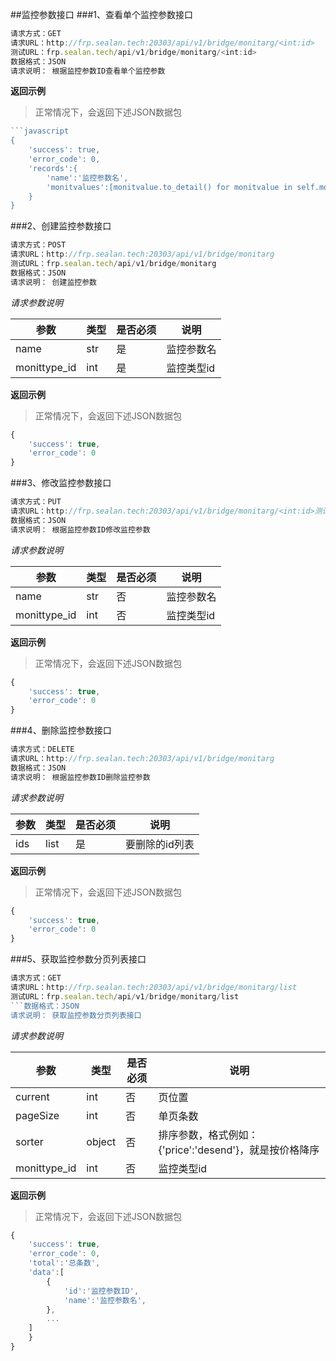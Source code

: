 ##监控参数接口
###1、查看单个监控参数接口
```javascript
请求方式：GET
请求URL：http://frp.sealan.tech:20303/api/v1/bridge/monitarg/<int:id>
测试URL：frp.sealan.tech/api/v1/bridge/monitarg/<int:id>
数据格式：JSON
请求说明： 根据监控参数ID查看单个监控参数
```
**返回示例**
> 正常情况下，会返回下述JSON数据包
```javascript
```javascript
{
	'success': true,
	'error_code': 0,
	'records':{
		'name':'监控参数名',
		'monitvalues':[monitvalue.to_detail() for monitvalue in self.monitvalues],
	}
}
```
###2、创建监控参数接口
```javascript
请求方式：POST
请求URL：http://frp.sealan.tech:20303/api/v1/bridge/monitarg
测试URL：frp.sealan.tech/api/v1/bridge/monitarg
数据格式：JSON
请求说明： 创建监控参数
```
*请求参数说明*

| 参数  | 类型   | 是否必须 | 说明        |
| ----- | ------ | -------- | ----------- |
|name|str|是|监控参数名|
|monittype_id|int|是|监控类型id|

**返回示例**
> 正常情况下，会返回下述JSON数据包
```javascript
{
	'success': true,
	'error_code': 0
}
```
###3、修改监控参数接口
```javascript
请求方式：PUT
请求URL：http://frp.sealan.tech:20303/api/v1/bridge/monitarg/<int:id>测试URL：frp.sealan.tech/api/v1/bridge/monitarg/<int:id>
数据格式：JSON
请求说明： 根据监控参数ID修改监控参数
```
*请求参数说明*

| 参数  | 类型   | 是否必须 | 说明        |
| ----- | ------ | -------- | ----------- |
|name|str|否|监控参数名|
|monittype_id|int|否|监控类型id|

**返回示例**
> 正常情况下，会返回下述JSON数据包
```javascript
{
	'success': true,
	'error_code': 0
}
```
###4、删除监控参数接口
```javascript
请求方式：DELETE
请求URL：http://frp.sealan.tech:20303/api/v1/bridge/monitarg
数据格式：JSON
请求说明： 根据监控参数ID删除监控参数
```
*请求参数说明*

| 参数  | 类型   | 是否必须 | 说明        |
| ----- | ------ | -------- | ----------- |
|ids|list|是|要删除的id列表|
**返回示例**
> 正常情况下，会返回下述JSON数据包
```javascript
{
	'success': true,
	'error_code': 0
}
```
###5、获取监控参数分页列表接口
```javascript
请求方式：GET
请求URL：http://frp.sealan.tech:20303/api/v1/bridge/monitarg/list
测试URL：frp.sealan.tech/api/v1/bridge/monitarg/list
```数据格式：JSON
请求说明： 获取监控参数分页列表接口
```
*请求参数说明*

| 参数  | 类型   | 是否必须 | 说明        |
| ----- | ------ | -------- | ----------- |
|current|int|否|页位置|
|pageSize|int|否|单页条数|
|sorter|object|否|排序参数，格式例如：{'price':'desend'}，就是按价格降序|
|monittype_id|int|否|监控类型id|

**返回示例**
> 正常情况下，会返回下述JSON数据包
```javascript
{
	'success': true,
	'error_code': 0,
	'total':'总条数',
	'data':[
		{
			'id':'监控参数ID',
			'name':'监控参数名',
		},
		...
	]
	}
}
```
